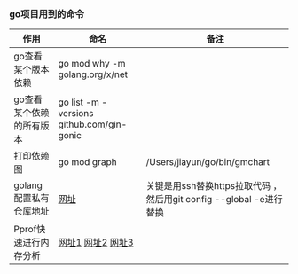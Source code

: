 ### go项目用到的命令

| 作用             | 命名                                                                                                                                                                        | 备注                                                |
|----------------|---------------------------------------------------------------------------------------------------------------------------------------------------------------------------|---------------------------------------------------|
| go查看某个版本依赖     | go mod why -m golang.org/x/net                                                                                                                                            |                                                   |
| go查看某个依赖的所有版本  | go list -m -versions github.com/gin-gonic                                                                                                                                 |                                                   |
| 打印依赖图          | go mod graph                                                                                                                                                              | /Users/jiayun/go/bin/gmchart                      |    |
| golang配置私有仓库地址 | [网址](https://blog.csdn.net/senlin1202/article/details/127126946)                                                                                                          | 关键是用ssh替换https拉取代码 ，然后用git config --global -e进行替换 |
| Pprof快速进行内存分析  | [网址1](https://www.51cto.com/article/700612.html)  [网址2](https://bbs.huaweicloud.com/blogs/415502) [网址3](https://blog.csdn.net/yanyuan_smartisan/article/details/99753387) |                                                   |
